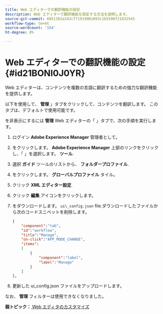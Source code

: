 ```yaml
---
title: Web エディターでの翻訳機能の設定
description: Web エディターで翻訳機能を設定する方法を説明します。
source-git-commit: 6051181e243cf71919901093c1b5590f21832545
workflow-type: tm+mt
source-wordcount: '154'
ht-degree: 0%

---
```



# Web エディターでの翻訳機能の設定 {#id21BONI0J0YR}

Web エディターは、コンテンツを複数の言語に翻訳するための強力な翻訳機能を提供します。

以下を使用して、 **管理** 」タブをクリックして、コンテンツを翻訳します。 このタブは、デフォルトで使用可能です。

を非表示にするには **管理** Web エディターの「 」タブで、次の手順を実行します。

1. ログイン **Adobe Experience Manager** 管理者として。
1. をクリックします。 **Adobe Experience Manager** 上部のリンクをクリックし、「 」を選択します。 **ツール**.
1. 選択 **ガイド** ツールのリストから、 **フォルダープロファイル**.
1. をクリックします。 **グローバルプロファイル** タイル。
1. クリック **XML エディター設定**.
1. クリック **編集** アイコンをクリックします。
1. をダウンロードします。 `ui\_config.json` file.ダウンロードしたファイルから次のコードスニペットを削除します。

   ```json
   {
       "component":"tab",
       "id":"workflow",
       "title":"Manage",
       "on-click":"APP_MODE_CHANGE",
       "items":
       [
           {
               "component":"label",
               "label":"Manage"
           }
       ]
   },
   ```

1. 更新した ui\_config.json ファイルをアップロードします。

なお、 **管理** フィルターは使用できなくなりました。

**親トピック：**[ Web エディタのカスタマイズ](conf-web-editor.md)

